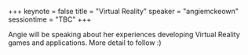 +++
keynote = false
title = "Virtual Reality"
speaker = "angiemckeown"
sessiontime = "TBC"
+++

Angie will be speaking about her experiences developing Virtual Reality games and applications. More detail to follow :)